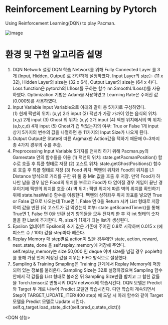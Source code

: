 # Reinforcement Learning by Pytorch

Using Reinforcement Learning(DQN) to play Pacman. 

![image](https://user-images.githubusercontent.com/85381860/143868194-a6a59d24-0195-4d4f-8e11-040de86aa3cd.png)


# 환경 및 구현 알고리즘 설명
1. DQN Network 설정
DQN 학습 Network를 위해 Fully Connected Layer 를 3개 (Input, Hidden, Output) 로 간단하게 설정하였다. Input Layer의 size는 (11 x 32), Hidden Layer의 size는 (32 x 64), Output Layer의 size는 (64 x 4)다. 
Loss function은 pytorch의 L1loss를 구하는 함수 nn.SmoothL1Loss()를 사용하였다. 
Optimization 기법은 Adam을 사용하였고 Learning Rate은 주어진 값(0.0005)를 사용하였다. 
2. Input Variable
Input Variable으로 아래와 같이 총 5가지로 구성하였다.  
(1) 현재 팩맨의 위치: (x,y) 2개 input
(2) 팩맨가 가장 가까이 있는 음식의 위치: (x,y) 2개 input
(3) Ghost 의 위치: (x,y) 2개 input
(4) 팩맨 위치에서의 벽 위치: (a,b,c,d) 4개 input
(5) Ghost가 겁 먹었는지의 여부: True or False 1개 input
상기 5가지의 변수의 값을 나열하면 총 11가지의 Input Size가 나오게 된다. 
3. Output 
Output은 State에 따른 Argmax한 Action값을 택하기 때문에 0~3까지 총 4가지 경우의 수를 추출. 
4. Preprocessing 
Input Variable 5가지를 전처리 하기 위해 Pacman.py의 Gamestate 안의 함수들을 이용 
(1) 팩맨의 위치: state.getPacmanPosition() 함수로 호출 후 튜플 형태로 저장
(2) 고스트 위치: state.getGhostPositions() 함수로 호출 후 튜플 형태로 저장
(3) Food 위치: 팩맨의 위치와 Food의 위치를 L1 Distance 방식으로 거리를 구한 뒤 둘 중 Min 값을 호출 후 저장. 만약 Food가 하나만 남을 경우 남은 Food의 위치를 부르고 Food가 다 없어질 경우 게임이 끝난 경우이기에 팩맨의 위치를 호출
(4) 벽 위치: 팩맨 위치에 따른 벽의 위치를 확인하기 위해 state.hasWall() 함수를 이용한다.
팩맨의 상하좌우 위치 좌표를 넣으면 True or False 값으로 나오는데 True면 1, False 면 0을 Return 시켜 List 형태로 저장하여 값을 반환
(5) 고스트가 겁 먹었는지 여부: state.getScaredTimer()를 통해 True면 1, False 면 0을 반환
상기 항목들을 모두 전처리 한 후 각 int 형태의 숫자들을 한 List에 추가한다. 즉, size가 11개가 되는 list가 생성된다. 
5. Epsilon 업데이트
Epsilon의 초기 값은 기존에 주어진 0.8로 시작하며 0.015 x (에피소드 수 / 100) 값을 step마다 빼준다. 
6. Replay Memory 
매 step별로 action이 있을 경우에만 state, action, reward, next_state, done 을 self.replay_memory에 저장해 주었다. self.replay_memory는 size 50,000 인 deque 이며 size를 넘길 경우 popleft()를 통해 가장 먼저 저장된 값을 지우는 FIFO 방식으로 설정했다.
7. Sampling & Training
Smapling은 Training 단계에서 Replay Memory에 저장되어 있는 정보를 불러온다. Sampling Size는 32로 설정하였으며 Sampling 함수 안에서 각 값들을 List 형태로 불러온 뒤 Sampling Size만큼 합치고 그 합친 값들을 Torch.tensor로 변형시켜 DQN network에 학습시킨다. 
DQN 모델은 Predict와 Target 두 개로 나누어 Predict 모델만 학습시킨다. 다만 학습이 계속되면서 Step이 TARGET_UPDATE_ITER(400 step) 에 도달 시 아래 함수와 같이 Target 모델을 Predict 모델로 Update 시킨다. 
self.q_target.load_state_dict(self.pred_q.state_dict())

 






<DQN 성능>
 
